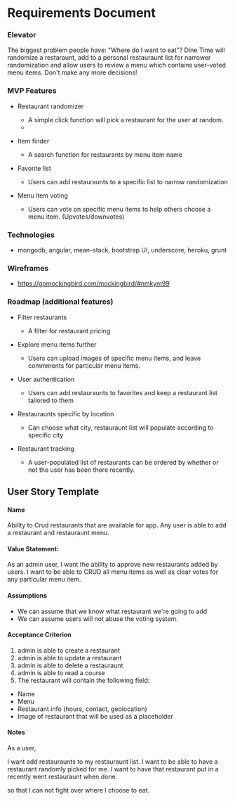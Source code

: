 # Requirements Document


### Elevator

<p>The biggest problem people have: "Where do I want to eat"? Dine Time will randomize a restaraunt, add to a personal restauraunt list for narrower randomization and allow users to review a menu which contains user-voted menu items. Don't make any more decisions!</p>


### MVP Features


- Restaurant randomizer
	- A simple click function will pick a restaurant for the user at random. 
	-
- Item finder
	- A search function for restaurants by menu item name

- Favorite list
	- Users can add restauraunts to a specific list to narrow randomization

- Menu item voting
	- Users can vote on specific menu items to help others choose a menu item. (Upvotes/downvotes)


### Technologies

- mongodb, angular, mean-stack, bootstrap UI, underscore, heroku, grunt


### Wireframes

- https://gomockingbird.com/mockingbird/#nmkym99



### Roadmap (additional features)

- Filter restaurants
	- A filter for restaurant pricing

- Explore menu items further
	- Users can upload images of specific menu items, and leave commments for particular menu items.

- User authentication
	- Users can add restauraunts to favorites and keep a restaurant list tailored to them

- Restauraunts specific by location
	- Can choose what city, restauraunt list will populate according to specific city

- Restaurant tracking
	- A user-populated list of restaurants can be ordered by whether or not the user has been there recently.



## User Story Template

#### Name

  Ability to Crud restaurants that are available for app.
  Any user is able to add a restaurant and restauraunt   menu.


#### Value Statement: 

As an admin user,
I want the ability to approve new restaurants added by users. I want to be able to CRUD all menu items as well as clear votes for any particular menu item.


####  Assumptions
- We can assume that we know what restaurant we're going to add
- We can assume users will not abuse the voting system.


#### Acceptance Criterion

1. admin is able to create a restaurant
2. admin is able to update a restaurant
3. admin is able to delete a restauraunt
4. admin is able to read a course
5. The restaurant will contain the following field:
- Name
- Menu
- Restaurant info (hours, contact, geolocation)
- Image of restaurant that will be used as a placeholder

#### Notes

As a user, 

I want add restauraunts to my restauraunt list.
I want to be able to have a restaurant randomly picked for me.
I want to have that restaurant put in a recently went restauraunt when done.

so that I can not fight over where I choose to eat.

